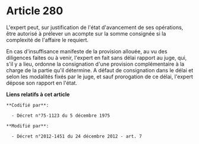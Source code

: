 # Article 280

L'expert peut, sur justification de l'état d'avancement de ses opérations, être autorisé à prélever un acompte sur la somme
consignée si la complexité de l'affaire le requiert.

En cas d'insuffisance manifeste de la provision allouée, au vu des diligences faites ou à venir, l'expert en fait sans délai
rapport au juge, qui, s'il y a lieu, ordonne la consignation d'une provision complémentaire à la charge de la partie qu'il
détermine. A défaut de consignation dans le délai et selon les modalités fixés par le juge, et sauf prorogation de ce délai,
l'expert dépose son rapport en l'état.

**Liens relatifs à cet article**

	**Codifié par**:

	  - Décret n°75-1123 du 5 décembre 1975

	**Modifié par**:

	  - Décret n°2012-1451 du 24 décembre 2012 - art. 7

